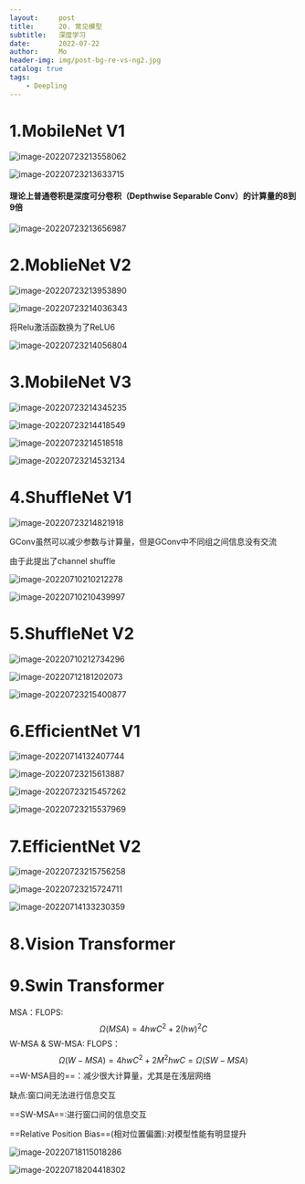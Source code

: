 ```yaml
---
layout:     post
title:      20. 常见模型
subtitle:   深度学习
date:       2022-07-22
author:     Mo
header-img: img/post-bg-re-vs-ng2.jpg
catalog: true
tags:
    - Deepling 
---
```




# 1.MobileNet V1

![image-20220723213558062](https://s2.loli.net/2022/07/23/SKIAwHTBbCsYn9j.png)

![image-20220723213633715](https://s2.loli.net/2022/07/23/R81u4TfWdj3hI5U.png)



#### 理论上普通卷积是深度可分卷积（Depthwise Separable Conv）的计算量的8到9倍

![image-20220723213656987](https://s2.loli.net/2022/07/23/tjIi49sSPlKFOWv.png)







# 2.MoblieNet V2

![image-20220723213953890](https://s2.loli.net/2022/07/23/Ku4saPyI3QlO5hS.png)



![image-20220723214036343](https://s2.loli.net/2022/07/23/PAnY4zC5ruj3i9e.png)



将Relu激活函数换为了ReLU6

![image-20220723214056804](https://s2.loli.net/2022/07/23/RU9LAPT5banwQHZ.png)





# 3.MobileNet V3

![image-20220723214345235](https://s2.loli.net/2022/07/23/2DkOQdEc1Czejox.png)

![image-20220723214418549](https://s2.loli.net/2022/07/23/VfrHRCpv4cU18Dj.png)

![image-20220723214518518](https://s2.loli.net/2022/07/23/8jNoFxCKOp7152G.png)

![image-20220723214532134](https://s2.loli.net/2022/07/23/YgVbRr6AkWJK895.png)



# 4.ShuffleNet V1

![image-20220723214821918](C:/Users/Mo/AppData/Roaming/Typora/typora-user-images/image-20220723214821918.png)

GConv虽然可以减少参数与计算量，但是GConv中不同组之间信息没有交流

由于此提出了channel shuffle

![image-20220710210212278](https://s2.loli.net/2022/07/10/jJCWgXU1Fu3yw8i.png)

![image-20220710210439997](https://s2.loli.net/2022/07/10/FQD8UnRxEwqHeXf.png)





# 5.ShuffleNet V2

![image-20220710212734296](https://s2.loli.net/2022/07/10/ibnvC5fKEpLdhDa.png)







![image-20220712181202073](https://s2.loli.net/2022/07/12/m7ub1hdOiFIGTg4.png)

![image-20220723215400877](https://s2.loli.net/2022/07/23/b6qNkpPVDS2O9tz.png)







# 6.EfficientNet V1

![image-20220714132407744](https://s2.loli.net/2022/07/14/GLzlmYv1KXyeUZF.png)

![image-20220723215613887](https://s2.loli.net/2022/07/23/ubSPMNv2JqrKwtc.png)

![image-20220723215457262](https://s2.loli.net/2022/07/23/2VDfm61MdO9T7gn.png)

![image-20220723215537969](https://s2.loli.net/2022/07/23/f3Vgju4yGASWZcs.png)







# 7.EfficientNet V2

![image-20220723215756258](https://s2.loli.net/2022/07/23/kJHKhGVEgR8Znt1.png)

![image-20220723215724711](https://s2.loli.net/2022/07/23/tQGrajWfUEZXvyL.png)

![image-20220714133230359](https://s2.loli.net/2022/07/14/cNHBurXnpQofigq.png)

 



# 8.Vision Transformer





# 9.Swin Transformer

MSA：FLOPS:
$$
\Omega(M S A)=4 h w C^{2}+2(h w)^{2} C
$$
W-MSA & SW-MSA: FLOPS：
$$
\Omega(W-M S A)=4 h w C^{2}+2 M^{2} h w C=\Omega(S W-M S A)
$$
==W-MSA目的==：减少很大计算量，尤其是在浅层网络

缺点:窗口间无法进行信息交互



==SW-MSA==:进行窗口间的信息交互



==Relative Position Bias==(相对位置偏置):对模型性能有明显提升



![image-20220718115018286](C:/Users/Mo/AppData/Roaming/Typora/typora-user-images/image-20220718115018286.png)

![image-20220718204418302](https://s2.loli.net/2022/07/18/AkmCUuVQeNdgxTq.png)
